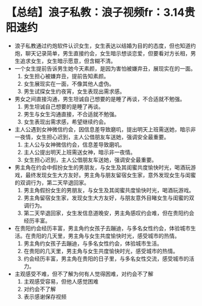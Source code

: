 # 【总结】浪子私教：浪子视频fr：3.14贵阳速约

-   浪子私教通过约炮软件认识女生，女生表达以结婚为目的的态度，但也知道约炮，聊天记录简单，男生直接约会，女生暗示想谈恋爱，但要看对方长相，男生追求女生，女生暗示愿意，但含糊不清。
-   一个女生提前告诉男生她今天素颜，是因为害怕被嫌弃丑，展现实在的一面。
    1.  女生担心被嫌弃丑，提前告知素颜。
    2.  女生展现实在一面，不像其他人虚伪。
    3.  男生试探女生约夜宵，女生表现出需求感。
-   男女之间直接沟通，男生坦诚自己想要的是睡了再谈，不合适就不勉强。
    1.  男生坦诚自己想要的是睡了再谈。
    2.  男生与女生沟通直接，不合适就不勉强。
    3.  女生表现出需求感，希望继续约会。
-   主人公遇到女神微信约会，因信息差导致磨叽，提出明天上班需送她，暗示非一夜情，女生担心迟到，主人公借朋友车送她，强调安全最重要。
    1.  主人公与女神微信约会，信息差导致磨叽。
    2.  主人公提出明天上班需送女神，暗示非一夜情。
    3.  女生担心迟到，主人公借朋友车送她，强调安全最重要。
-   男主角在约会中假扮女生的男朋友，与女生及其闺蜜共度愉快时光，喝酒玩游戏，最终发现女生大方友好。男主角与朋友留宿女生家，意外发现女生与闺蜜的双调行为，第二天早退回家。
    1.  男主角假扮女生的男朋友，与女生及其闺蜜共度愉快时光，喝酒玩游戏。
    2.  男主角留宿女生家，发现女生大方友好，与朋友意外目睹女生与闺蜜的双调行为。
    3.  第二天早退回家，女生发信息道晚安，男主角感叹约会难，但在贵阳约会经历丰富。
-   在贵阳约会经历丰富，男主角约女孩子去蹦迪，与多名女性约会，体验城市生活。在贵阳的几天里，男主角与女生共度愉快时光，感受城市的热情。
    1.  男主角约女孩子去蹦迪，与多名女性约会，体验城市生活。
    2.  在贵阳的几天里，男主角与女生共度愉快时光，感受城市的热情。
    3.  约会经历丰富，男主角在贵阳的日子里，与多名女性交流，感受城市的活力。
-   主观感受不难，但不了解为何有人觉得困难，对约会不了解
    1.  主观感受容易，但他人感觉困难
    2.  对约会不了解
    3.  表示感谢保存视频